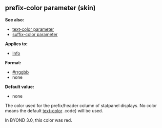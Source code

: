 ## prefix-color parameter (skin)
**See also:**
*   [text-color parameter](/ref/%7Bskin%7D/param/text-color.md) 
*   [suffix-color parameter](/ref/%7Bskin%7D/param/suffix-color.md) 
<!-- -->
**Applies to:**
*   [Info](/ref/%7Bskin%7D/control/info.md) 
<!-- -->
**Format:**
*   [#rrggbb](/ref/%7B%7Bappendix%7D%7D/html-colors.md) 
*   none
<!-- -->
**Default value:**
*   none


The color used for the prefix/header column of statpanel
displays. No color means the default
[text-color](/ref/%7Bskin%7D/param/text-color.md) .code} will be used.


In BYOND 3.0, this color was red.